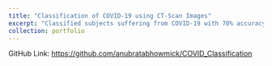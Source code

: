 ```yaml
---
title: "Classification of COVID-19 using CT-Scan Images"
excerpt: "Classified subjects suffering from COVID-19 with 70% accuracy using CT-Scan Images<br/><img src='/files/covid_ct.png'>"
collection: portfolio
---
```




GitHub Link: https://github.com/anubratabhowmick/COVID_Classification

